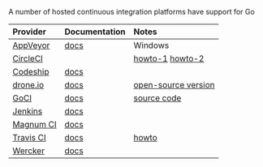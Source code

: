 A number of hosted continuous integration platforms have support for Go

| Provider | Documentation | Notes |
|:---------|:--------------|:------|
| [AppVeyor](http://www.appveyor.com/) | [docs](https://bitbucket.org/appveyor/test-go) | Windows |
| [CircleCI](https://circleci.com/) | | [howto-1](http://stackengine.com/golang-with-circleci/) [howto-2](https://medium.com/@jgautheron/publish-your-golang-binaries-in-github-with-circleci-e0b64cb21bf8)     |
| [Codeship](http://codeship.io) | [docs](https://www.codeship.io/documentation/languages-and-frameworks/go/) |       |
| [drone.io](http://drone.io/) | [docs](http://docs.drone.io/golang.html) | [open-source version](https://github.com/drone/drone) |
| [GoCI](http://goci.me/) | [docs](http://goci.me/how) | [source code](https://github.com/zeebo/goci) |
| [Jenkins](https://jenkins-ci.org/) | [docs](https://wiki.jenkins-ci.org/display/JENKINS/Go+Plugin) | |
| [Magnum CI](https://magnum-ci.com/) | [docs](https://magnum-ci.com/docs/go) |       |
| [Travis CI](http://travis-ci.org) | [docs](http://docs.travis-ci.com/user/languages/go/) | [howto](http://loads.pickle.me.uk/2015/08/22/easy-peasy-github-releases-for-go-projects-using-travis/)     |
| [Wercker](http://wercker.com/) | [docs](http://devcenter.wercker.com/quickstarts/building/golang.html) |       |


